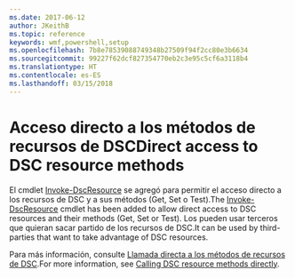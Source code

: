 ```yaml
---
ms.date: 2017-06-12
author: JKeithB
ms.topic: reference
keywords: wmf,powershell,setup
ms.openlocfilehash: 7b8e78539088749348b27509f94f2cc80e3b6634
ms.sourcegitcommit: 99227f62dcf827354770eb2c3e95c5cf6a3118b4
ms.translationtype: HT
ms.contentlocale: es-ES
ms.lasthandoff: 03/15/2018
---
```

# <a name="direct-access-to-dsc-resource-methods"></a><span data-ttu-id="43339-102">Acceso directo a los métodos de recursos de DSC</span><span class="sxs-lookup"><span data-stu-id="43339-102">Direct access to DSC resource methods</span></span>


<span data-ttu-id="43339-103">El cmdlet [Invoke-DscResource](https://technet.microsoft.com/library/mt517869.aspx) se agregó para permitir el acceso directo a los recursos de DSC y a sus métodos (Get, Set o Test).</span><span class="sxs-lookup"><span data-stu-id="43339-103">The [Invoke-DscResource](https://technet.microsoft.com/library/mt517869.aspx) cmdlet has been added to allow direct access to DSC resources and their methods (Get, Set or Test).</span></span> <span data-ttu-id="43339-104">Los pueden usar terceros que quieran sacar partido de los recursos de DSC.</span><span class="sxs-lookup"><span data-stu-id="43339-104">It can be used by third-parties that want to take advantage of DSC resources.</span></span>

<span data-ttu-id="43339-105">Para más información, consulte [Llamada directa a los métodos de recursos de DSC](https://msdn.microsoft.com/powershell/dsc/directcallresource).</span><span class="sxs-lookup"><span data-stu-id="43339-105">For more information, see [Calling DSC resource methods directly](https://msdn.microsoft.com/powershell/dsc/directcallresource).</span></span>

